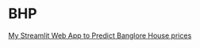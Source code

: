 # BHP
[My Streamlit Web App to Predict Banglore House prices](https://banglore-house-prices.herokuapp.com/)
